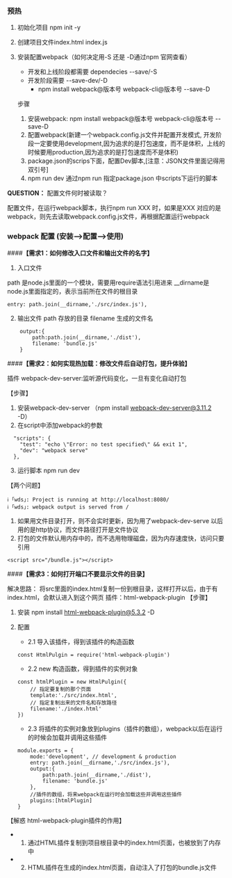 ### 预热
1. 初始化项目 npm init -y
2. 创建项目文件index.html index.js
3. 安装配置webpack（如何决定用-S 还是 -D通过npm 官网查看）
	- 开发和上线阶段都需要 dependecies  --save/-S
	- 开发阶段需要					--save-dev/-D
		- npm install webpack@版本号 webpack-cli@版本号 --save-D

	步骤
	1. 安装webpack: npm install webpack@版本号 webpack-cli@版本号 --save-D
	2. 配置webpack(新建一个webpack.config.js文件并配置开发模式, 开发阶段一定要使用development,因为追求的是打包速度，而不是体积，上线的时候要用production,因为追求的是打包速度而不是体积)
	3. package.json的scrips下面，配置Dev脚本,[注意：JSON文件里面记得用双引号]
	4. npm run dev 通过npm run 指定package.json 中scripts下运行的脚本

**QUESTION：**
配置文件何时被读取？

配置文件，在运行webpack脚本，执行npm run XXX 时，如果是XXX 对应的是webpack，则先去读取webpack.config.js文件，再根据配置运行webpack

### webpack 配置 (安装-->配置-->使用)
####**【需求1：如何修改入口文件和输出文件的名字】**
1. 入口文件

path 是node.js里面的一个模块，需要用require语法引用进来
__dirname是node.js里面指定的，表示当前所在文件的根目录
```
entry: path.join(__dirname,'./src/index.js'),
```
2. 输出文件
path 存放的目录
filename 生成的文件名
```
    output:{
        path:path.join(__dirname,'./dist'),
        filename: 'bundle.js'
    }
```
####**【需求2：如何实现热加载：修改文件后自动打包，提升体验】**

插件 webpack-dev-server:监听源代码变化，一旦有变化自动打包

【步骤】
1. 安装webpack-dev-server （npm install webpack-dev-server@3.11.2 -D）
2. 在script中添加webpack的参数  
```
  "scripts": {
    "test": "echo \"Error: no test specified\" && exit 1",
    "dev": "webpack serve"
  },
```
3. 运行脚本 npm run dev

【两个问题】

```
ℹ ｢wds｣: Project is running at http://localhost:8080/
ℹ ｢wds｣: webpack output is served from /
```
1. 如果用文件目录打开，则不会实时更新，因为用了webpack-dev-serve 以后用的是http协议，而文件路径打开是文件协议
2. 打包的文件默认用内存中的，而不选用物理磁盘，因为内存速度快，访问只要引用
```
<script src="/bundle.js"></script>
```

####**【需求3：如何打开端口不要显示文件的目录】**

解决思路： 将src里面的index.html复制一份到根目录，这样打开以后，由于有index.html，会默认进入到这个网页
插件：html-webpack-plugin
【步骤】
1. 安装 npm install html-webpack-plugin@5.3.2 -D
2. 配置
	- 2.1 导入该插件，得到该插件的构造函数

	```
	const HtmlPulgin = require('html-webpack-plugin')
	```
	- 2.2 new 构造函数，得到插件的实例对象
	```
	const htmlPlugin = new HtmlPulgin({
    	// 指定要复制的那个页面
    	template:'./src/index.html',
    	// 指定复制出来的文件名和存放路径
    	filename:'./index.html'
	})
	```
	- 2.3 将插件的实例对象放到plugins（插件的数组），webpack以后在运行的时候会加载并调用这些插件
	```
	module.exports = {
    	mode:'development', // development & production
    	entry: path.join(__dirname,'./src/index.js'),
    	output:{
        	path:path.join(__dirname,'./dist'),
        	filename: 'bundle.js'
    	},
    	//插件的数组，将来webpack在运行时会加载这些并调用这些插件
    	plugins:[htmlPlugin]
	}
	```

【解惑 html-webpack-plugin插件的作用】
- 1. 通过HTML插件复制到项目根目录中的index.html页面，也被放到了内存中
- 2. HTML插件在生成的index.html页面，自动注入了打包的bundle.js文件








